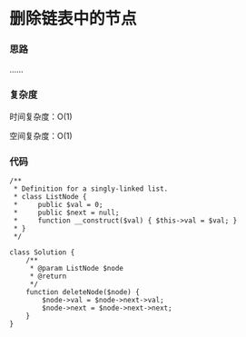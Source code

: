 # 删除链表中的节点

### 思路

……

### 复杂度

时间复杂度：O(1)

空间复杂度：O(1)

### 代码

```
/**
 * Definition for a singly-linked list.
 * class ListNode {
 *     public $val = 0;
 *     public $next = null;
 *     function __construct($val) { $this->val = $val; }
 * }
 */

class Solution {
    /**
     * @param ListNode $node
     * @return 
     */
    function deleteNode($node) {
        $node->val = $node->next->val;
        $node->next = $node->next->next;
    }
}
```